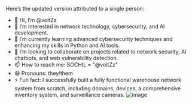 Here’s the updated version attributed to a single person:

- 👋 Hi, I’m @voltZz  
- 👀 I’m interested in network technology, cybersecurity, and AI development.  
- 🌱 I’m currently learning advanced cybersecurity techniques and enhancing my skills in Python and AI tools.  
- 💞️ I’m looking to collaborate on projects related to network security, AI chatbots, and web vulnerability detection.  
- 📫 How to reach me: SOCHIL = "@voltZz"  
- 😄 Pronouns: they/them  
- ⚡ Fun fact: I successfully built a fully functional warehouse network system from scratch, including domains, devices, a comprehensive inventory system, and surveillance cameras.
![image](https://github.com/user-attachments/assets/ffb6902c-f441-4067-bf2b-71b6c4f69380)
